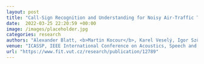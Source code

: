 ```yaml
---
layout: post
title: "Call-Sign Recognition and Understanding for Noisy Air-Traffic Transcripts Using Surveillance Information"
date:  2022-03-25 22:20:59 +00:00
image: /images/placeholder.jpg
categories: research
authors: "Alexander Blatt, <b>Martin Kocour</b>, Karel Veselý, Igor Szöke, Dietrich Klakow"
venue: "ICASSP, IEEE International Conference on Acoustics, Speech and Signal Processing - Proceedings, Singapore, SG"
url: "https://www.fit.vut.cz/research/publication/12789"
---
```


